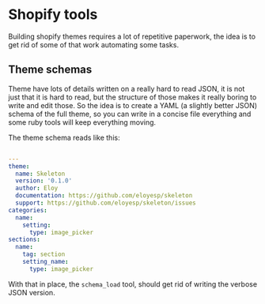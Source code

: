 # Shopify tools

Building shopify themes requires a lot of repetitive paperwork, the idea is to
get rid of some of that work automating some tasks.

## Theme schemas

Theme have lots of details written on a really hard to read JSON, it is not
just that it is hard to read, but the structure of those makes it really boring
to write and edit those. So the idea is to create a YAML (a slightly better
JSON) schema of the full theme, so you can write in a concise file everything
and some ruby tools will keep everything moving.

The theme schema reads like this:

``` yaml

---
theme:
  name: Skeleton
  version: '0.1.0'
  author: Eloy
  documentation: https://github.com/eloyesp/skeleton
  support: https://github.com/eloyesp/skeleton/issues
categories:
  name:
    setting:
      type: image_picker
sections:
  name:
    tag: section
    setting_name:
      type: image_picker
```

With that in place, the `schema_load` tool, should get rid of writing the verbose JSON
version.

